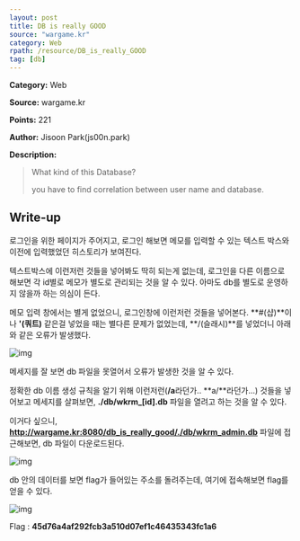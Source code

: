 ```yaml
---
layout: post
title: DB is really GOOD
source: "wargame.kr"
category: Web
rpath: /resource/DB_is_really_GOOD
tag: [db] 
---
```


**Category:** Web

**Source:** wargame.kr

**Points:** 221

**Author:** Jisoon Park(js00n.park)

**Description:** 

> What kind of this Database?
> 
> you have to find correlation between user name and database.

## Write-up

로그인을 위한 페이지가 주어지고, 로그인 해보면 메모를 입력할 수 있는 텍스트 박스와 이전에 입력했었던 히스토리가 보여진다.

텍스트박스에 이런저런 것들을 넣어봐도 딱히 되는게 없는데, 로그인을 다른 이름으로 해보면 각 id별로 메모가 별도로 관리되는 것을 알 수 있다. 아마도 db를 별도로 운영하지 않을까 하는 의심이 든다.

메모 입력 창에서는 별게 없었으니, 로그인창에 이런저런 것들을 넣어본다. **#(샵)**이나 **'(쿼트)** 같은걸 넣었을 때는 별다른 문제가 없었는데, **/(슬래시)**를 넣었더니 아래와 같은 오류가 발생했다.

![img]({{page.rpath|prepend:site.baseurl}}/error.png)

메세지를 잘 보면 db 파일을 못열어서 오류가 발생한 것을 알 수 있다.

정확한 db 이름 생성 규칙을 알기 위해 이런저런(**/a**라던가.. **a/**라던가...) 것들을 넣어보고 메세지를 살펴보면, **./db/wkrm_[id].db** 파일을 열려고 하는 것을 알 수 있다.

이거다 싶으니, **http://wargame.kr:8080/db_is_really_good/./db/wkrm_admin.db** 파일에 접근해보면, db 파일이 다운로드된다.

![img]({{page.rpath|prepend:site.baseurl}}/db.png)

db 안의 데이터를 보면 flag가 들어있는 주소를 돌려주는데, 여기에 접속해보면 flag를 얻을 수 있다.

![img]({{page.rpath|prepend:site.baseurl}}/flag.png)

Flag : **45d76a4af292fcb3a510d07ef1c46435343fc1a6**
